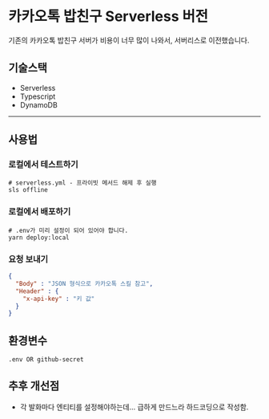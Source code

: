 
# 카카오톡 밥친구 Serverless 버전
기존의 카카오톡 밥친구 서버가 비용이 너무 많이 나와서, 서버리스로 이전했습니다.
## 기술스택
- Serverless
- Typescript
- DynamoDB
---
## 사용법
### 로컬에서 테스트하기
```
# serverless.yml - 프라이빗 메서드 해제 후 실행
sls offline
```
### 로컬에서 배포하기
```
# .env가 미리 설정이 되어 있어야 합니다.
yarn deploy:local 
```
### 요청 보내기
```json
{
  "Body" : "JSON 형식으로 카카오톡 스킬 참고",
  "Header" : {
    "x-api-key" : "키 값"
  }
}
```
## 환경변수
```
.env OR github-secret
```

## 추후 개선점
- 각 발화마다 엔티티를 설정해야하는데... 급하게 만드느라 하드코딩으로 작성함.
